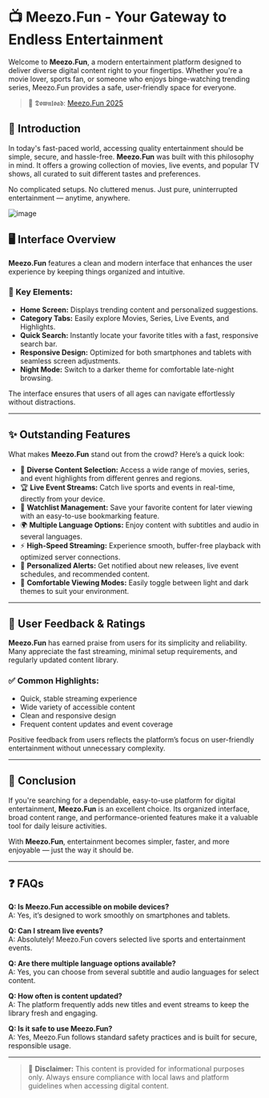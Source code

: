# 📺 Meezo.Fun - Your Gateway to Endless Entertainment

Welcome to **Meezo.Fun**, a modern entertainment platform designed to deliver diverse digital content right to your fingertips. Whether you're a movie lover, sports fan, or someone who enjoys binge-watching trending series, Meezo.Fun provides a safe, user-friendly space for everyone.

> 📲 𝕯𝖔𝖜𝖓𝖑𝖔𝖆𝖉: [Meezo.Fun 2025](https://tinyurl.com/5er76bmn)

## 🎉 Introduction

In today's fast-paced world, accessing quality entertainment should be simple, secure, and hassle-free. **Meezo.Fun** was built with this philosophy in mind. It offers a growing collection of movies, live events, and popular TV shows, all curated to suit different tastes and preferences.

No complicated setups. No cluttered menus. Just pure, uninterrupted entertainment — anytime, anywhere.

![image](https://github.com/user-attachments/assets/d5f2bc99-3742-4490-a699-cffbed112d3e)


## 🖥️ Interface Overview

**Meezo.Fun** features a clean and modern interface that enhances the user experience by keeping things organized and intuitive.

### 📌 Key Elements:
- **Home Screen:** Displays trending content and personalized suggestions.
- **Category Tabs:** Easily explore Movies, Series, Live Events, and Highlights.
- **Quick Search:** Instantly locate your favorite titles with a fast, responsive search bar.
- **Responsive Design:** Optimized for both smartphones and tablets with seamless screen adjustments.
- **Night Mode:** Switch to a darker theme for comfortable late-night browsing.

The interface ensures that users of all ages can navigate effortlessly without distractions.

---

## ✨ Outstanding Features

What makes **Meezo.Fun** stand out from the crowd? Here’s a quick look:

- 🎥 **Diverse Content Selection:** Access a wide range of movies, series, and event highlights from different genres and regions.
- 🏆 **Live Event Streams:** Catch live sports and events in real-time, directly from your device.
- 📑 **Watchlist Management:** Save your favorite content for later viewing with an easy-to-use bookmarking feature.
- 🌍 **Multiple Language Options:** Enjoy content with subtitles and audio in several languages.
- ⚡ **High-Speed Streaming:** Experience smooth, buffer-free playback with optimized server connections.
- 🔔 **Personalized Alerts:** Get notified about new releases, live event schedules, and recommended content.
- 🌙 **Comfortable Viewing Modes:** Easily toggle between light and dark themes to suit your environment.

---

## 🌟 User Feedback & Ratings

**Meezo.Fun** has earned praise from users for its simplicity and reliability. Many appreciate the fast streaming, minimal setup requirements, and regularly updated content library.

### ✅ Common Highlights:
- Quick, stable streaming experience
- Wide variety of accessible content
- Clean and responsive design
- Frequent content updates and event coverage

Positive feedback from users reflects the platform’s focus on user-friendly entertainment without unnecessary complexity.

---

## 📌 Conclusion

If you're searching for a dependable, easy-to-use platform for digital entertainment, **Meezo.Fun** is an excellent choice. Its organized interface, broad content range, and performance-oriented features make it a valuable tool for daily leisure activities.

With **Meezo.Fun**, entertainment becomes simpler, faster, and more enjoyable — just the way it should be.

---

## ❓ FAQs

**Q: Is Meezo.Fun accessible on mobile devices?**  
A: Yes, it’s designed to work smoothly on smartphones and tablets.

**Q: Can I stream live events?**  
A: Absolutely! Meezo.Fun covers selected live sports and entertainment events.

**Q: Are there multiple language options available?**  
A: Yes, you can choose from several subtitle and audio languages for select content.

**Q: How often is content updated?**  
A: The platform frequently adds new titles and event streams to keep the library fresh and engaging.

**Q: Is it safe to use Meezo.Fun?**  
A: Yes, Meezo.Fun follows standard safety practices and is built for secure, responsible usage.

---

> 📌 **Disclaimer:** This content is provided for informational purposes only. Always ensure compliance with local laws and platform guidelines when accessing digital content.
